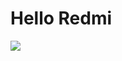 <h1>Hello Redmi</h1>
<img src="[[https://asset.cloudinary.com/dkip5r7mn/7701c6aa889a1fcd14394b2e0b5ff884](https://res.cloudinary.com/dkip5r7mn/image/upload/v1700902683/projects%20image/FireShot_Capture_010_-_Gym_Tainer_-_localhost_mwyycr.png)https://res.cloudinary.com/dkip5r7mn/image/upload/v1700902683/projects%20image/FireShot_Capture_010_-_Gym_Tainer_-_localhost_mwyycr.png](https://res.cloudinary.com/dkip5r7mn/image/upload/v1700902683/projects%20image/FireShot_Capture_010_-_Gym_Tainer_-_localhost_mwyycr.png)https://res.cloudinary.com/dkip5r7mn/image/upload/v1700902683/projects%20image/FireShot_Capture_010_-_Gym_Tainer_-_localhost_mwyycr.png">
